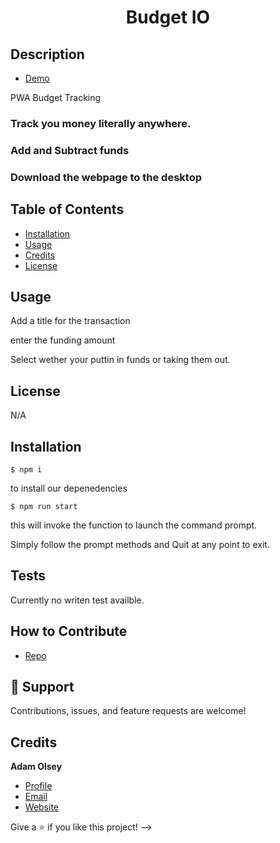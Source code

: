 # <h1 align="center">Budget IO</h1>

## Description
- [Demo ](https://dashboard.heroku.com/apps/budgetiotracker "Demo View")

<p>PWA Budget Tracking </p>

### Track you money literally anywhere. 

### Add and Subtract funds

### Download the webpage to the desktop


## Table of Contents 
- [Installation](#installation)
- [Usage](#usage)
- [Credits](#credits)
- [License](#license)

## Usage
Add a title for the transaction

enter the funding amount

Select wether your puttin in funds or taking them out. 


## License
N/A


## Installation

```npm
$ npm i
```
to install our depenedencies

```node
$ npm run start 
```
this will invoke the function to launch the command prompt.

Simply follow the prompt methods and Quit at any point to exit.


## Tests
Currently no writen test availble.



## How to Contribute

- [Repo](https://github.com/AdamHale88/poly_trax "Poly Trax")


## 🤝 Support

Contributions, issues, and feature requests are welcome!

## Credits
**Adam Olsey**

- [Profile](https://github.com/AdamHale88 "Adam Olsey")
- [Email](mailto:adamhale88@tuta.io?subject=Hi "Hi!")
- [Website](https://continuouscreations.netlify.app/ "Welcome")

Give a ⭐️ if you like this project! -->
